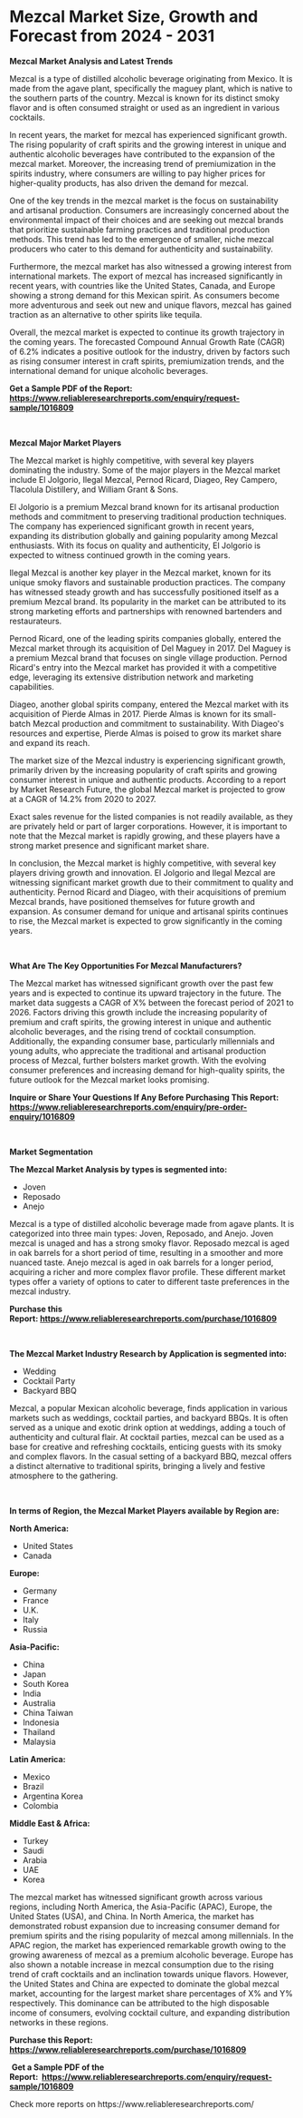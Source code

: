 <p><h1>Mezcal Market Size, Growth and Forecast from 2024 - 2031</h1></p><p><strong>Mezcal Market Analysis and Latest Trends</strong></p>
<p><p>Mezcal is a type of distilled alcoholic beverage originating from Mexico. It is made from the agave plant, specifically the maguey plant, which is native to the southern parts of the country. Mezcal is known for its distinct smoky flavor and is often consumed straight or used as an ingredient in various cocktails.</p><p>In recent years, the market for mezcal has experienced significant growth. The rising popularity of craft spirits and the growing interest in unique and authentic alcoholic beverages have contributed to the expansion of the mezcal market. Moreover, the increasing trend of premiumization in the spirits industry, where consumers are willing to pay higher prices for higher-quality products, has also driven the demand for mezcal.</p><p>One of the key trends in the mezcal market is the focus on sustainability and artisanal production. Consumers are increasingly concerned about the environmental impact of their choices and are seeking out mezcal brands that prioritize sustainable farming practices and traditional production methods. This trend has led to the emergence of smaller, niche mezcal producers who cater to this demand for authenticity and sustainability.</p><p>Furthermore, the mezcal market has also witnessed a growing interest from international markets. The export of mezcal has increased significantly in recent years, with countries like the United States, Canada, and Europe showing a strong demand for this Mexican spirit. As consumers become more adventurous and seek out new and unique flavors, mezcal has gained traction as an alternative to other spirits like tequila.</p><p>Overall, the mezcal market is expected to continue its growth trajectory in the coming years. The forecasted Compound Annual Growth Rate (CAGR) of 6.2% indicates a positive outlook for the industry, driven by factors such as rising consumer interest in craft spirits, premiumization trends, and the international demand for unique alcoholic beverages.</p></p>
<p><strong>Get a Sample PDF of the Report:&nbsp; <a href="https://www.reliableresearchreports.com/enquiry/request-sample/1016809">https://www.reliableresearchreports.com/enquiry/request-sample/1016809</a></strong></p>
<p>&nbsp;</p>
<p><strong>Mezcal Major Market Players</strong></p>
<p><p>The Mezcal market is highly competitive, with several key players dominating the industry. Some of the major players in the Mezcal market include El Jolgorio, Ilegal Mezcal, Pernod Ricard, Diageo, Rey Campero, Tlacolula Distillery, and William Grant & Sons.</p><p>El Jolgorio is a premium Mezcal brand known for its artisanal production methods and commitment to preserving traditional production techniques. The company has experienced significant growth in recent years, expanding its distribution globally and gaining popularity among Mezcal enthusiasts. With its focus on quality and authenticity, El Jolgorio is expected to witness continued growth in the coming years.</p><p>Ilegal Mezcal is another key player in the Mezcal market, known for its unique smoky flavors and sustainable production practices. The company has witnessed steady growth and has successfully positioned itself as a premium Mezcal brand. Its popularity in the market can be attributed to its strong marketing efforts and partnerships with renowned bartenders and restaurateurs.</p><p>Pernod Ricard, one of the leading spirits companies globally, entered the Mezcal market through its acquisition of Del Maguey in 2017. Del Maguey is a premium Mezcal brand that focuses on single village production. Pernod Ricard's entry into the Mezcal market has provided it with a competitive edge, leveraging its extensive distribution network and marketing capabilities.</p><p>Diageo, another global spirits company, entered the Mezcal market with its acquisition of Pierde Almas in 2017. Pierde Almas is known for its small-batch Mezcal production and commitment to sustainability. With Diageo's resources and expertise, Pierde Almas is poised to grow its market share and expand its reach.</p><p>The market size of the Mezcal industry is experiencing significant growth, primarily driven by the increasing popularity of craft spirits and growing consumer interest in unique and authentic products. According to a report by Market Research Future, the global Mezcal market is projected to grow at a CAGR of 14.2% from 2020 to 2027.</p><p>Exact sales revenue for the listed companies is not readily available, as they are privately held or part of larger corporations. However, it is important to note that the Mezcal market is rapidly growing, and these players have a strong market presence and significant market share.</p><p>In conclusion, the Mezcal market is highly competitive, with several key players driving growth and innovation. El Jolgorio and Ilegal Mezcal are witnessing significant market growth due to their commitment to quality and authenticity. Pernod Ricard and Diageo, with their acquisitions of premium Mezcal brands, have positioned themselves for future growth and expansion. As consumer demand for unique and artisanal spirits continues to rise, the Mezcal market is expected to grow significantly in the coming years.</p></p>
<p>&nbsp;</p>
<p><strong>What Are The Key Opportunities For Mezcal Manufacturers?</strong></p>
<p><p>The Mezcal market has witnessed significant growth over the past few years and is expected to continue its upward trajectory in the future. The market data suggests a CAGR of X% between the forecast period of 2021 to 2026. Factors driving this growth include the increasing popularity of premium and craft spirits, the growing interest in unique and authentic alcoholic beverages, and the rising trend of cocktail consumption. Additionally, the expanding consumer base, particularly millennials and young adults, who appreciate the traditional and artisanal production process of Mezcal, further bolsters market growth. With the evolving consumer preferences and increasing demand for high-quality spirits, the future outlook for the Mezcal market looks promising.</p></p>
<p><strong>Inquire or Share Your Questions If Any Before Purchasing This Report: <a href="https://www.reliableresearchreports.com/enquiry/pre-order-enquiry/1016809">https://www.reliableresearchreports.com/enquiry/pre-order-enquiry/1016809</a></strong></p>
<p>&nbsp;</p>
<p><strong>Market Segmentation</strong></p>
<p><strong>The Mezcal Market Analysis by types is segmented into:</strong></p>
<p><ul><li>Joven</li><li>Reposado</li><li>Anejo</li></ul></p>
<p><p>Mezcal is a type of distilled alcoholic beverage made from agave plants. It is categorized into three main types: Joven, Reposado, and Anejo. Joven mezcal is unaged and has a strong smoky flavor. Reposado mezcal is aged in oak barrels for a short period of time, resulting in a smoother and more nuanced taste. Anejo mezcal is aged in oak barrels for a longer period, acquiring a richer and more complex flavor profile. These different market types offer a variety of options to cater to different taste preferences in the mezcal industry.</p></p>
<p><strong>Purchase this Report:&nbsp;<a href="https://www.reliableresearchreports.com/purchase/1016809">https://www.reliableresearchreports.com/purchase/1016809</a></strong></p>
<p>&nbsp;</p>
<p><strong>The Mezcal Market Industry Research by Application is segmented into:</strong></p>
<p><ul><li>Wedding</li><li>Cocktail Party</li><li>Backyard BBQ</li></ul></p>
<p><p>Mezcal, a popular Mexican alcoholic beverage, finds application in various markets such as weddings, cocktail parties, and backyard BBQs. It is often served as a unique and exotic drink option at weddings, adding a touch of authenticity and cultural flair. At cocktail parties, mezcal can be used as a base for creative and refreshing cocktails, enticing guests with its smoky and complex flavors. In the casual setting of a backyard BBQ, mezcal offers a distinct alternative to traditional spirits, bringing a lively and festive atmosphere to the gathering.</p></p>
<p>&nbsp;</p>
<p><strong>In terms of Region, the Mezcal Market Players available by Region are:</strong></p>
<p>
    <p> <strong> North America: </strong>
        <ul>
            <li>United States</li>
            <li>Canada</li>
        </ul>
        </p> 
    <p> <strong> Europe: </strong>
        <ul>
            <li>Germany</li>
            <li>France</li>
            <li>U.K.</li>
            <li>Italy</li>
            <li>Russia</li>
        </ul>
        </p> 
    <p> <strong> Asia-Pacific: </strong>
        <ul>
            <li>China</li>
            <li>Japan</li>
            <li>South Korea</li>
            <li>India</li>
            <li>Australia</li>
            <li>China Taiwan</li>
            <li>Indonesia</li>
            <li>Thailand</li>
            <li>Malaysia</li>
        </ul>
        </p> 
    <p> <strong> Latin America: </strong>
        <ul>
            <li>Mexico</li>
            <li>Brazil</li>
            <li>Argentina Korea</li>
            <li>Colombia</li>
        </ul>
        </p> 
    <p> <strong> Middle East & Africa: </strong>
        <ul>
            <li>Turkey</li>
            <li>Saudi</li>
            <li>Arabia</li>
            <li>UAE</li>
            <li>Korea</li>
        </ul>
    </p>
    </p>
<p><p>The mezcal market has witnessed significant growth across various regions, including North America, the Asia-Pacific (APAC), Europe, the United States (USA), and China. In North America, the market has demonstrated robust expansion due to increasing consumer demand for premium spirits and the rising popularity of mezcal among millennials. In the APAC region, the market has experienced remarkable growth owing to the growing awareness of mezcal as a premium alcoholic beverage. Europe has also shown a notable increase in mezcal consumption due to the rising trend of craft cocktails and an inclination towards unique flavors. However, the United States and China are expected to dominate the global mezcal market, accounting for the largest market share percentages of X% and Y% respectively. This dominance can be attributed to the high disposable income of consumers, evolving cocktail culture, and expanding distribution networks in these regions.</p></p>
<p><strong>Purchase this Report: <a href="https://www.reliableresearchreports.com/purchase/1016809">https://www.reliableresearchreports.com/purchase/1016809</a></strong></p>
<p>&nbsp;<strong>Get a Sample PDF of the Report:&nbsp;&nbsp;<a href="https://www.reliableresearchreports.com/enquiry/request-sample/1016809">https://www.reliableresearchreports.com/enquiry/request-sample/1016809</a></strong></p>
<p><strong></strong></p>
<p>Check more reports on https://www.reliableresearchreports.com/</p>